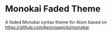 # Monokai Faded Theme

A faded Monokai syntax theme for Atom based on https://github.com/kevinsawicki/monokai.

